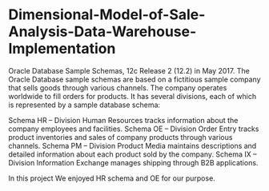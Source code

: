 # Dimensional-Model-of-Sale-Analysis-Data-Warehouse-Implementation

Oracle Database Sample Schemas, 12c Release 2 (12.2) in May 2017.
The Oracle Database sample schemas are based on a fictitious sample company that sells goods through various channels. The company operates worldwide to fill orders for products. It has several divisions, each of which is represented by a sample database schema:

Schema HR – Division Human Resources tracks information about the company employees and facilities.
Schema OE – Division Order Entry tracks product inventories and sales of company products through various channels.
Schema PM – Division Product Media maintains descriptions and detailed
information about each product sold by the company.
Schema IX – Division Information Exchange manages shipping through B2B applications.

In this project We enjoyed HR schema and OE for our purpose.
